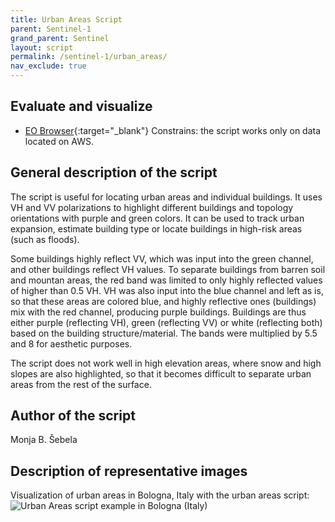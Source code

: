 ```yaml
---
title: Urban Areas Script
parent: Sentinel-1
grand_parent: Sentinel
layout: script
permalink: /sentinel-1/urban_areas/
nav_exclude: true
---
```



## Evaluate and visualize   
 - [EO Browser](https://apps.sentinel-hub.com/eo-browser/?lat=44.51260&lng=11.35008&zoom=13&time=2019-05-26&preset=CUSTOM&datasource=Sentinel-1%20AWS%20(S1-AWS-IW-VVVH)&layers=VV,VH,HH&evalscript=cmV0dXJuIFs1LjUgKiBWSCA%2BIDAuNSwgVlYsIFZIICogOF07){:target="_blank"}
 Constrains: the script works only on data located on AWS.

## General description of the script

The script is useful for locating urban areas and individual buildings. It uses VH and VV polarizations to highlight different buildings and topology orientations with purple and green colors. It can be used to track urban expansion, estimate building type or locate buildings in high-risk areas (such as floods).

Some buildings highly reflect VV, which was input into the green channel, and other buildings reflect VH values. To separate buildings from barren soil and mountan areas, the red band was limited to only highly reflected values of higher than 0.5 VH. VH was also input into the blue channel and left as is, so that these areas are colored blue, and highly reflective ones (buildings) mix with the red channel, producing purple buildings. Buildings are thus either purple (reflecting VH), green (reflecting VV) or white (reflecting both) based on the building structure/material. The bands were multiplied by 5.5 and 8 for aesthetic purposes.

The script does not work well in high elevation areas, where snow and high slopes are also highlighted, so that it becomes difficult to separate urban areas from the rest of the surface.

## Author of the script

Monja B. Šebela

## Description of representative images

Visualization of urban areas in Bologna, Italy with the urban areas script:
![Urban Areas script example in Bologna (Italy)](fig/fig1.jpg)
